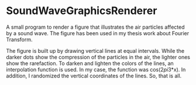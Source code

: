 # SoundWaveGraphicsRenderer
A small program to render a figure that illustrates the air particles affected by a sound wave. The figure has been used in my thesis work about Fourier Transform.

The figure is built up by drawing vertical lines at equal intervals. While the darker dots show the compression of the particles in the air, the lighter ones show the rarefaction.
To darken and lighten the colors of the lines, an interpolation function is used. In my case, the function was cos(2*pi*3*x). In addition, I randomized the vertical coordinates of the lines.
So, that is all.
